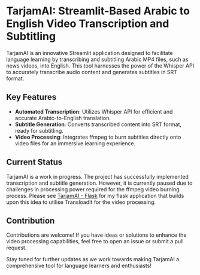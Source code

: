 # TarjamAI: Streamlit-Based Arabic to English Video Transcription and Subtitling

TarjamAI is an innovative Streamlit application designed to facilitate language learning by transcribing and subtitling Arabic MP4 files, such as news videos, into English. This tool harnesses the power of the Whisper API to accurately transcribe audio content and generates subtitles in SRT format.

## Key Features
- **Automated Transcription**: Utilizes Whisper API for efficient and accurate Arabic-to-English translation.
- **Subtitle Generation**: Converts transcribed content into SRT format, ready for subtitling.
- **Video Processing**: Integrates ffmpeg to burn subtitles directly onto video files for an immersive learning experience.

## Current Status
TarjamAI is a work in progress. The project has successfully implemented transcription and subtitle generation. However, it is currently paused due to challenges in processing power required for the ffmpeg video burning process. Please see [TarjamAI - Flask]([github.com](https://github.com/hamza-rashid/TarjamAI-Flask/tree/main)) for my flask application that builds upon this idea to utilise TransloadIt for the video processing. 


## Contribution
Contributions are welcome! If you have ideas or solutions to enhance the video processing capabilities, feel free to open an issue or submit a pull request.

Stay tuned for further updates as we work towards making TarjamAI a comprehensive tool for language learners and enthusiasts!

